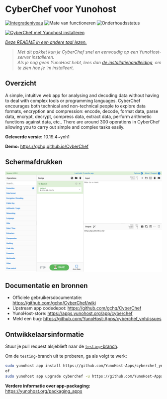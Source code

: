 <!--
NB: Deze README is automatisch gegenereerd door <https://github.com/YunoHost/apps/tree/master/tools/readme_generator>
Hij mag NIET handmatig aangepast worden.
-->

# CyberChef voor Yunohost

[![Integratieniveau](https://dash.yunohost.org/integration/cyberchef.svg)](https://ci-apps.yunohost.org/ci/apps/cyberchef/) ![Mate van functioneren](https://ci-apps.yunohost.org/ci/badges/cyberchef.status.svg) ![Onderhoudsstatus](https://ci-apps.yunohost.org/ci/badges/cyberchef.maintain.svg)

[![CyberChef met Yunohost installeren](https://install-app.yunohost.org/install-with-yunohost.svg)](https://install-app.yunohost.org/?app=cyberchef)

*[Deze README in een andere taal lezen.](./ALL_README.md)*

> *Met dit pakket kun je CyberChef snel en eenvoudig op een YunoHost-server installeren.*  
> *Als je nog geen YunoHost hebt, lees dan [de installatiehandleiding](https://yunohost.org/install), om te zien hoe je 'm installeert.*

## Overzicht

A simple, intuitive web app for analysing and decoding data without having to deal with complex tools or programming languages. CyberChef encourages both technical and non-technical people to explore data formats, encryption and compression: encode, decode, format data, parse data, encrypt, decrypt, compress data, extract data, perform arithmetic functions against data, etc.. There are around 300 operations in CyberChef allowing you to carry out simple and complex tasks easily.


**Geleverde versie:** 10.19.4~ynh1

**Demo:** <https://gchq.github.io/CyberChef>

## Schermafdrukken

![Schermafdrukken van CyberChef](./doc/screenshots/cyberchef_ynh.png)

## Documentatie en bronnen

- Officiele gebruikersdocumentatie: <https://github.com/gchq/CyberChef/wiki>
- Upstream app codedepot: <https://github.com/gchq/CyberChef>
- YunoHost-store: <https://apps.yunohost.org/app/cyberchef>
- Meld een bug: <https://github.com/YunoHost-Apps/cyberchef_ynh/issues>

## Ontwikkelaarsinformatie

Stuur je pull request alsjeblieft naar de [`testing`-branch](https://github.com/YunoHost-Apps/cyberchef_ynh/tree/testing).

Om de `testing`-branch uit te proberen, ga als volgt te werk:

```bash
sudo yunohost app install https://github.com/YunoHost-Apps/cyberchef_ynh/tree/testing --debug
of
sudo yunohost app upgrade cyberchef -u https://github.com/YunoHost-Apps/cyberchef_ynh/tree/testing --debug
```

**Verdere informatie over app-packaging:** <https://yunohost.org/packaging_apps>
